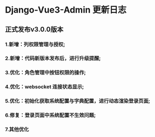 # Django-Vue3-Admin 更新日志

## 正式发布v3.0.0版本
### 1.新增：列权限管理与授权;
### 2.新增：代码新版本发布后，进行升级提醒;
### 3.优化：角色管理中按钮权限的操作;
### 4.优化：websocket 连接状态显示;
### 5.优化：初始化获取系统配置与字典配置，进行动态渲染登录页面;
### 6.修复：登录页面中系统配置不生效问题;
### 7.其他优化
